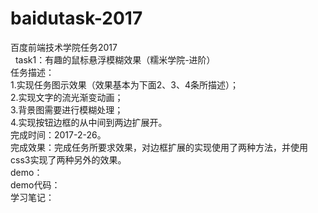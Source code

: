 # baidutask-2017
百度前端技术学院任务2017<br/>
 
task1：有趣的鼠标悬浮模糊效果（糯米学院-进阶）<br/>
任务描述：<br/>
1.实现任务图示效果（效果基本为下面2、3、4条所描述）；<br/>
2.实现文字的流光渐变动画；<br/>
3.背景图需要进行模糊处理；<br/>
4.实现按钮边框的从中间到两边扩展开。<br/>
完成时间：2017-2-26。<br/>
完成效果：完成任务所要求效果，对边框扩展的实现使用了两种方法，并使用css3实现了两种另外的效果。<br/>
demo：<br/>
demo代码：<br/>
学习笔记：<br/>

